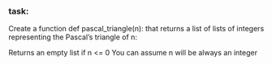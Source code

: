 ### task:

Create a function def pascal_triangle(n): that returns a list of lists of integers representing the Pascal’s triangle of n:

Returns an empty list if n <= 0
You can assume n will be always an integer
